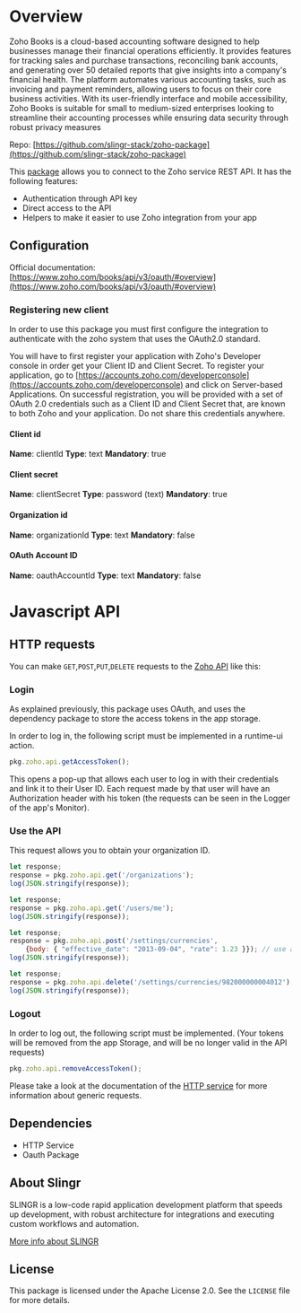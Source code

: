 
# Overview

Zoho Books is a cloud-based accounting software designed to help businesses manage their financial operations efficiently. 
It provides features for tracking sales and purchase transactions, reconciling bank accounts, 
and generating over 50 detailed reports that give insights into a company's financial health. 
The platform automates various accounting tasks, such as invoicing and payment reminders, 
allowing users to focus on their core business activities. With its user-friendly interface and mobile accessibility, 
Zoho Books is suitable for small to medium-sized enterprises looking to streamline their accounting processes while 
ensuring data security through robust privacy measures

Repo: [https://github.com/slingr-stack/zoho-package](https://github.com/slingr-stack/zoho-package)

This [package](https://platform-docs.slingr.io/dev-reference/data-model-and-logic/packages/) allows you to connect to the Zoho service REST API. 
It has the following features:

- Authentication through API key
- Direct access to the API
- Helpers to make it easier to use Zoho integration from your app

## Configuration

Official documentation: [https://www.zoho.com/books/api/v3/oauth/#overview](https://www.zoho.com/books/api/v3/oauth/#overview)

### Registering new client

In order to use this package you must first configure the integration to authenticate with the zoho system that uses the OAuth2.0 standard.

You will have to first register your application with Zoho's Developer console in order get your Client ID and Client Secret.
To register your application, go to [https://accounts.zoho.com/developerconsole](https://accounts.zoho.com/developerconsole) and click on Server-based Applications. 
On successful registration, you will be provided with a set of OAuth 2.0 credentials such as a Client ID and Client Secret that,
are known to both Zoho and your application. Do not share this credentials anywhere.

#### Client id

**Name**: clientId
**Type**: text
**Mandatory**: true

#### Client secret

**Name**: clientSecret
**Type**: password (text)
**Mandatory**: true

#### Organization id

**Name**: organizationId
**Type**: text
**Mandatory**: false

#### OAuth Account ID

**Name**: oauthAccountId
**Type**: text
**Mandatory**: false

# Javascript API

## HTTP requests
You can make `GET`,`POST`,`PUT`,`DELETE` requests to the [Zoho API](https://www.zoho.com/books/api/v3/introduction/#organization-id) like this:

### Login

As explained previously, this package uses OAuth, and uses the dependency package to store the access tokens in the app storage.

In order to log in, the following script must be implemented in a runtime-ui action.

```javascript
pkg.zoho.api.getAccessToken();
```

This opens a pop-up that allows each user to log in with their credentials and link it to their User ID.
Each request made by that user will have an Authorization header with his token (the requests can be seen in the Logger of the app's Monitor).

### Use the API

This request allows you to obtain your organization ID.

```javascript
let response;
response = pkg.zoho.api.get('/organizations');
log(JSON.stringify(response));
```

```javascript
let response;
response = pkg.zoho.api.get('/users/me');
log(JSON.stringify(response));
```

```javascript
let response;
response = pkg.zoho.api.post('/settings/currencies',
    {body: { "effective_date": "2013-09-04", "rate": 1.23 }}); // use a valid JSON object here
log(JSON.stringify(response));
```

```javascript
let response;
response = pkg.zoho.api.delete('/settings/currencies/982000000004012'); // use a valid id here
log(JSON.stringify(response));
```

### Logout

In order to log out, the following script must be implemented. 
(Your tokens will be removed from the app Storage, and will be no longer valid in the API requests)

```javascript
pkg.zoho.api.removeAccessToken();
```

Please take a look at the documentation of the [HTTP service](https://github.com/slingr-stack/http-service)
for more information about generic requests.

## Dependencies
* HTTP Service
* Oauth Package

## About Slingr

SLINGR is a low-code rapid application development platform that speeds up development,
with robust architecture for integrations and executing custom workflows and automation.

[More info about SLINGR](https://slingr.io)

## License

This package is licensed under the Apache License 2.0. See the `LICENSE` file for more details.
